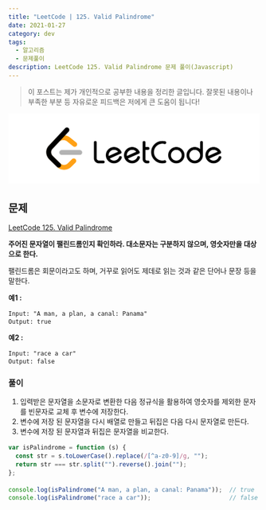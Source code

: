 ```yaml
---
title: "LeetCode | 125. Valid Palindrome"
date: 2021-01-27
category: dev
tags:
  - 알고리즘
  - 문제풀이
description: LeetCode 125. Valid Palindrome 문제 풀이(Javascript)
---
```


> 이 포스트는 제가 개인적으로 공부한 내용을 정리한 글입니다. 잘못된 내용이나 부족한 부분 등 자유로운 피드백은 저에게 큰 도움이 됩니다!

![LeetCode logo image](../../../assets/leetcode.svg)

## 문제

[LeetCode 125. Valid Palindrome](https://leetcode.com/problems/valid-palindrome/)

**주어진 문자열이 팰린드롬인지 확인하라. 대소문자는 구분하지 않으며, 영숫자만을 대상으로 한다.**

팰린드롬은 회문이라고도 하며, 거꾸로 읽어도 제데로 읽는 것과 같은 단어나 문장 등을 말한다.

**예1 :**

```
Input: "A man, a plan, a canal: Panama"
Output: true
```

**예2 :**

```
Input: "race a car"
Output: false
```

### 풀이

1. 입력받은 문자열을 소문자로 변환한 다음 정규식을 활용하여 영숫자를 제외한 문자를 빈문자로 교체 후 변수에 저장한다.
2. 변수에 저장 된 문자열을 다시 배열로 만들고 뒤집은 다음 다시 문자열로 만든다.
3. 변수에 저장 된 문자열과 뒤집은 문자열을 비교한다.

```js
var isPalindrome = function (s) {
  const str = s.toLowerCase().replace(/[^a-z0-9]/g, "");
  return str === str.split("").reverse().join("");
};

console.log(isPalindrome("A man, a plan, a canal: Panama"));  // true
console.log(isPalindrome("race a car"));                      // false
```
